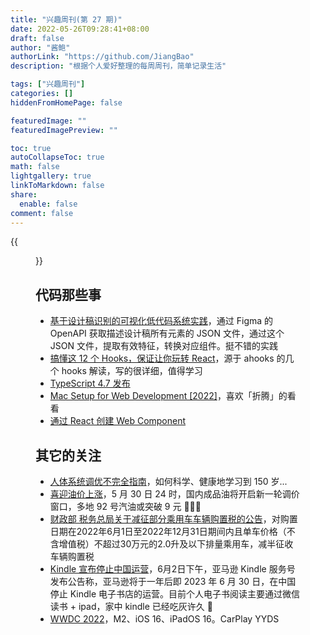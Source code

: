 ```yaml
---
title: "兴趣周刊(第 27 期)"
date: 2022-05-26T09:28:41+08:00
draft: false
author: "酱鲍"
authorLink: "https://github.com/JiangBao"
description: "根据个人爱好整理的每周周刊，简单记录生活"

tags: ["兴趣周刊"]
categories: []
hiddenFromHomePage: false

featuredImage: ""
featuredImagePreview: ""

toc: true
autoCollapseToc: true
math: false
lightgallery: true
linkToMarkdown: false
share:
  enable: false
comment: false
---
```


<!--more-->
{{<figure src="https://jiangbao-1258001083.cos.ap-shanghai.myqcloud.com/msi2022champion.jpeg" title="RNG 2022 MSI 夺冠">}}

## 代码那些事
* [基于设计稿识别的可视化低代码系统实践](https://mp.weixin.qq.com/s/JUXz9TOKbkO1oAzHjVfwnQ)，通过 Figma 的 OpenAPI 获取描述设计稿所有元素的 JSON 文件，通过这个 JSON 文件，提取有效特征，转换对应组件。挺不错的实践
* [搞懂这 12 个 Hooks，保证让你玩转 React](https://juejin.cn/post/7101486767336849421)，源于 ahooks 的几个 hooks 解读，写的很详细，值得学习
* [TypeScript 4.7 发布](https://devblogs.microsoft.com/typescript/announcing-typescript-4-7/#whats-new-since-the-beta)
* [Mac Setup for Web Development [2022]](https://www.robinwieruch.de/mac-setup-web-development/)，喜欢「折腾」的看看
* [通过 React 创建 Web Component](https://spin.atomicobject.com/2022/04/11/export-web-components/)

## 其它的关注
* [人体系统调优不完全指南](https://github.com/zijie0/HumanSystemOptimization)，如何科学、健康地学习到 150 岁...
* [喜迎油价上涨](https://mp.weixin.qq.com/s/P0gdXjfTASg_AVickneAjw)，5 月 30 日 24 时，国内成品油将开启新一轮调价窗口，多地 92 号汽油或突破 9 元 🚀🚀🚀
* [财政部 税务总局关于减征部分乘用车车辆购置税的公告](http://szs.mof.gov.cn/zhengcefabu/202205/t20220531_3814723.htm)，对购置日期在2022年6月1日至2022年12月31日期间内且单车价格（不含增值税）不超过30万元的2.0升及以下排量乘用车，减半征收车辆购置税
* [Kindle 宣布停止中国运营](https://finance.sina.com.cn/jjxw/2022-06-06/doc-imizirau6805311.shtml)，6月2日下午，亚马逊 Kindle 服务号发布公告称，亚马逊将于一年后即 2023 年 6 月 30 日，在中国停止 Kindle 电子书店的运营。目前个人电子书阅读主要通过微信读书 + ipad，家中 kindle 已经吃灰许久 🤔
* [WWDC 2022](https://developer.apple.com/wwdc22/)，M2、iOS 16、iPadOS 16。CarPlay YYDS